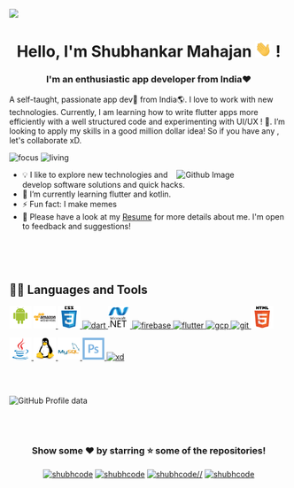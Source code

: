 
![](https://mir-s3-cdn-cf.behance.net/project_modules/max_1200/79731568097599.5b50bca477735.jpg)

<h1 align="center"> Hello, I'm Shubhankar Mahajan <img src="https://raw.githubusercontent.com/ABSphreak/ABSphreak/master/gifs/Hi.gif" width="30px"> ! </h1>

<h3 align="center">I'm an enthusiastic app developer from India❤</h3>  

A self-taught, passionate app dev🎯 from India🌎. I love to work with new technologies. Currently, I am learning how to write flutter apps more efficiently with a well structured code and experimenting with UI/UX !  🌱. I’m looking to apply my skills in a good million dollar idea! So if you have any , let's collaborate xD. 


![focus](https://img.shields.io/badge/focus-FullStack-critical)
![living](https://img.shields.io/badge/living-India-3c9)

<img width="40%" align="right" alt="Github Image" src="https://media.giphy.com/media/V21UwO1oh2nswmq08I/giphy.gif" />

- 💡 I like to explore new technologies and develop software solutions and quick hacks.
- 🌱 I’m currently learning flutter and kotlin.
- ⚡ Fun fact: I make memes
- 📝 Please have a look at my [Resume](https://drive.google.com) for more details about me. I'm open to feedback and suggestions!


<br /><br /><br />

## 👨‍💻 Languages and Tools

<p align="start">
<img src="https://raw.githubusercontent.com/devicons/devicon/master/icons/android/android-original-wordmark.svg" alt="android" width="40" height="40"/> </a> <a href="https://aws.amazon.com" target="_blank"> <img src="https://raw.githubusercontent.com/devicons/devicon/master/icons/amazonwebservices/amazonwebservices-original-wordmark.svg" alt="aws" width="40" height="40"/> </a> <a href="https://www.w3schools.com/css/" target="_blank"> <img src="https://raw.githubusercontent.com/devicons/devicon/master/icons/css3/css3-original-wordmark.svg" alt="css3" width="40" height="40"/> </a> <a href="https://dart.dev" target="_blank"> <img src="https://www.vectorlogo.zone/logos/dartlang/dartlang-icon.svg" alt="dart" width="40" height="40"/> </a> <a href="https://dotnet.microsoft.com/" target="_blank"> <img src="https://raw.githubusercontent.com/devicons/devicon/master/icons/dot-net/dot-net-original-wordmark.svg" alt="dotnet" width="40" height="40"/> </a> <a href="https://firebase.google.com/" target="_blank"> <img src="https://www.vectorlogo.zone/logos/firebase/firebase-icon.svg" alt="firebase" width="40" height="40"/> </a> <a href="https://flutter.dev" target="_blank"> <img src="https://www.vectorlogo.zone/logos/flutterio/flutterio-icon.svg" alt="flutter" width="40" height="40"/> </a> <a href="https://cloud.google.com" target="_blank"> <img src="https://www.vectorlogo.zone/logos/google_cloud/google_cloud-icon.svg" alt="gcp" width="40" height="40"/> </a> <a href="https://git-scm.com/" target="_blank"> <img src="https://www.vectorlogo.zone/logos/git-scm/git-scm-icon.svg" alt="git" width="40" height="40"/> </a> <a href="https://www.w3.org/html/" target="_blank"> <img src="https://raw.githubusercontent.com/devicons/devicon/master/icons/html5/html5-original-wordmark.svg" alt="html5" width="40" height="40"/> </a> <a href="https://www.java.com" target="_blank">
</p>
<p align="start">
<img src="https://raw.githubusercontent.com/devicons/devicon/master/icons/java/java-original.svg" alt="java" width="40" height="40"/> </a> <a href="https://www.linux.org/" target="_blank"> <img src="https://raw.githubusercontent.com/devicons/devicon/master/icons/linux/linux-original.svg" alt="linux" width="40" height="40"/> </a> <a href="https://www.mysql.com/" target="_blank"> <img src="https://raw.githubusercontent.com/devicons/devicon/master/icons/mysql/mysql-original-wordmark.svg" alt="mysql" width="40" height="40"/> </a> <a href="https://www.photoshop.com/en" target="_blank"> <img src="https://raw.githubusercontent.com/devicons/devicon/master/icons/photoshop/photoshop-line.svg" alt="photoshop" width="40" height="40"/> </a> <a href="https://www.adobe.com/products/xd.html" target="_blank"> <img src="https://cdn.worldvectorlogo.com/logos/adobe-xd.svg" alt="xd" width="40" height="40"/> </a> 
</p>


<br /> <br />

![GitHub Profile data](https://github-readme-stats.vercel.app/api?username=shubhcode12&&show_icons=true&title_color=ffffff&icon_color=bb2acf&text_color=daf7dc&bg_color=151515)


<br /> <br />


<div align="center">

### Show some ❤️ by starring ⭐ some of the repositories!


<p align="center">
<a href="https://linkedin.com/in/shubhcode" target="blank"><img align="center" src="https://cdn.jsdelivr.net/npm/simple-icons@3.0.1/icons/linkedin.svg" alt="shubhcode" height="30" width="40" /></a>
<a href="https://instagram.com/shubhcode" target="blank"><img align="center" src="https://cdn.jsdelivr.net/npm/simple-icons@3.0.1/icons/instagram.svg" alt="shubhcode" height="30" width="40" /></a>
<a href="https://www.youtube.com/c/shubhcode//" target="blank"><img align="center" src="https://cdn.jsdelivr.net/npm/simple-icons@3.0.1/icons/youtube.svg" alt="shubhcode//" height="30" width="40" /></a>
<a href="https://twitter.com/shubhcode" target="blank"><img align="center" src="https://cdn.jsdelivr.net/npm/simple-icons@3.0.1/icons/twitter.svg" alt="shubhcode" height="30" width="40" /></a>
</p>

</div>
